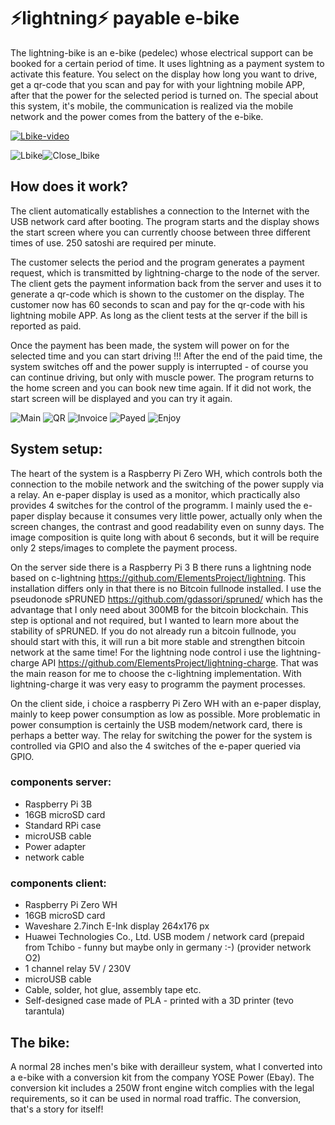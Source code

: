 # ⚡lightning⚡ payable e-bike

The lightning-bike is an e-bike (pedelec) whose electrical support can be booked for a certain period of time. 
It uses lightning as a payment system to activate this feature. You select on the display how long you want to drive, 
get a qr-code that you scan and pay for with your lightning mobile APP, after that the power for the selected period is turned on. The special about this system, it's mobile, the communication is realized via the mobile network and the power comes from the 
battery of the e-bike.

[![Lbike-video](https://img.youtube.com/vi/iHRs3hT8vJ8/0.jpg)](https://www.youtube.com/watch?v=iHRs3hT8vJ8)

![Lbike](img/lbike.png)![Close_lbike](img/close_lbike.png)


## How does it work?

The client automatically establishes a connection to the Internet with the USB network card after booting. The program starts and
the display shows the start screen where you can currently choose between three different times of use. 250 satoshi are required per minute.

The customer selects the period and the program generates a payment request, which is transmitted by lightning-charge to the node of the server. The client gets the payment information back from the server and uses it to generate a qr-code which is shown to the customer on the display. The customer now has 60 seconds to scan and pay for the qr-code with his lightning mobile APP. As long as the client tests at the server if the bill is reported as paid.

Once the payment has been made, the system will power on for the selected time and you can start driving !!! After the end of the paid time, the system switches off and the power supply is interrupted - of course you can continue driving, but only with muscle power. The program returns to the home screen and you can book new time again.
If it did not work, the start screen will be displayed and you can try it again.

![Main](img/main.png)
![QR](img/qr.png)
![Invoice](img/invoice.png)
![Payed](img/payed.png)
![Enjoy](img/enjoy.png)


## System setup:

The heart of the system is a Raspberry Pi Zero WH, which controls both the connection to the mobile network and the switching 
of the power supply via a relay. An e-paper display is used as a monitor, which practically also provides 4 switches for the 
control of the programm. I mainly used the e-paper display because it consumes very little power, actually only when the screen 
changes, the contrast and good readability even on sunny days. The image composition is quite long with about 6 seconds, but it 
will be require only 2 steps/images to complete the payment process.

On the server side there is a Raspberry Pi 3 B there runs a lightning node based on c-lightning https://github.com/ElementsProject/lightning. This installation differs only in that there is no Bitcoin fullnode installed. I use the pseudonode sPRUNED https://github.com/gdassori/spruned/ which has the advantage that I only need about 300MB for the bitcoin blockchain. This step is optional and not required, but I wanted to learn more about the stability of sPRUNED. If you do not already run a bitcoin fullnode, you should start with this, it will run a bit more stable and strengthen bitcoin network at the same time! For the lightning node control i use the lightning-charge API https://github.com/ElementsProject/lightning-charge. That was the main reason for me to choose the c-lightning implementation. With lightning-charge it was very easy to programm the payment processes.

On the client side, i choice a raspberry Pi Zero WH with an e-paper display, mainly to keep power consumption as low as possible. More problematic in power consumption is certainly the USB modem/network card, there is perhaps a better way. The relay 
for switching the power for the system is controlled via GPIO and also the 4 switches of the e-paper queried via GPIO.

### components server:
- Raspberry Pi 3B
- 16GB microSD card
- Standard RPi case
- microUSB cable
- Power adapter
- network cable

### components client:
- Raspberry Pi Zero WH
- 16GB microSD card
- Waveshare 2.7inch E-Ink display 264x176 px
- Huawei Technologies Co., Ltd. USB modem / network card
  (prepaid from Tchibo - funny but maybe only in germany :-) (provider network O2)
- 1 channel relay 5V / 230V
- microUSB cable
- Cable, solder, hot glue, assembly tape etc.
- Self-designed case made of PLA - printed with a 3D printer (tevo tarantula)

## The bike:

A normal 28 inches men's bike with derailleur system, what I converted into a e-bike with a conversion kit from the company 
YOSE Power (Ebay). The conversion kit includes a 250W front engine witch complies with the legal requirements, so it can be used
in normal road traffic. The conversion, that's a story for itself!
